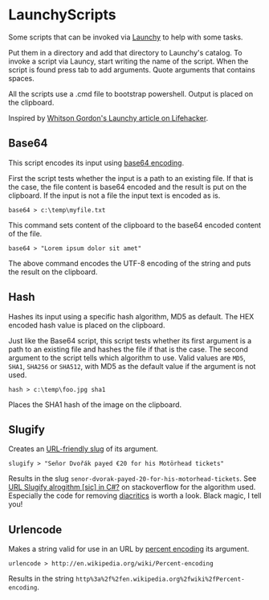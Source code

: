 # LaunchyScripts

Some scripts that can be invoked via [Launchy](http://www.launchy.net/) to help with some tasks.

Put them in a directory and add that directory to Launchy's catalog. To invoke a script via Launcy, start writing the name of the script. When the script is found press tab to add arguments. Quote arguments that contains spaces.

All the scripts use a .cmd file to bootstrap powershell. Output is placed on the clipboard.

Inspired by [Whitson Gordon's Launchy article on Lifehacker](http://www.lifehacker.com.au/2012/11/why-you-should-be-using-an-app-launcher/).

## Base64

This script encodes its input using [base64 encoding](http://en.wikipedia.org/wiki/Base64). 

First the script tests whether the input is a path to an existing file. If that is the case, the file content is base64  encoded and the result is put on the clipboard. If the input is not a file the input text is encoded as is. 

	base64 > c:\temp\myfile.txt

This command sets content of the clipboard to the base64 encoded content of the file.

	base64 > "Lorem ipsum dolor sit amet"

The above command encodes the UTF-8 encoding of the string and puts the result on the clipboard.

## Hash

Hashes its input using a specific hash algorithm, MD5 as default. The HEX encoded hash value is placed on the clipboard.

Just like the Base64 script, this script tests whether its first argument is a path to an existing file and hashes the file if that is the case. The second argument to the script tells which algorithm to use. Valid values are `MD5`, `SHA1`, `SHA256` or `SHA512`, with MD5 as the default value if the argument is not used.

	hash > c:\temp\foo.jpg sha1

Places the SHA1 hash of the image on the clipboard. 

## Slugify

Creates an [URL-friendly slug](http://en.wikipedia.org/wiki/Slug_%28web_publishing%29#Slug) of its argument.

	slugify > "Señor Dvořák payed €20 for his Motörhead tickets"

Results in the slug `senor-dvorak-payed-20-for-his-motorhead-tickets`. See [URL Slugify alrogithm [sic] in C#?](http://stackoverflow.com/questions/2920744/url-slugify-alrogithm-in-c) on stackoverflow for the algorithm used. Especially the code for removing [diacritics](http://en.wikipedia.org/wiki/Diacritic) is worth a look. Black magic, I tell you!

## Urlencode

Makes a string valid for use in an URL by [percent encoding](http://en.wikipedia.org/wiki/Percent-encoding) its argument.

	urlencode > http://en.wikipedia.org/wiki/Percent-encoding

Results in the string `http%3a%2f%2fen.wikipedia.org%2fwiki%2fPercent-encoding`.
